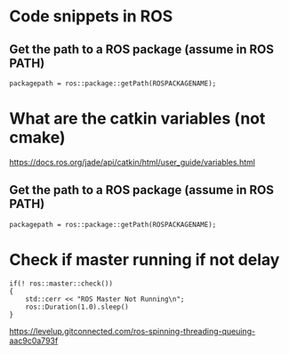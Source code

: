 
# Code snippets in ROS

## Get the path to a ROS package (assume in ROS PATH)

	packagepath = ros::package::getPath(ROSPACKAGENAME);

# What are the catkin variables (not cmake)
https://docs.ros.org/jade/api/catkin/html/user_guide/variables.html

## Get the path to a ROS package (assume in ROS PATH)

	packagepath = ros::package::getPath(ROSPACKAGENAME);

# Check if master running if not delay

	if(! ros::master::check())
	{
		std::cerr << "ROS Master Not Running\n";
		ros::Duration(1.0).sleep()         
	}

https://levelup.gitconnected.com/ros-spinning-threading-queuing-aac9c0a793f